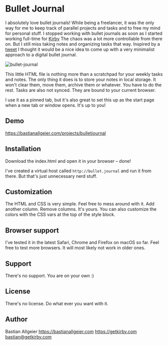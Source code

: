 # Bullet Journal

I absolutely love bullet journals! While being a freelancer, it was the only way for me to keep track of parallel projects and tasks and to free my mind for personal stuff. I stopped working with bullet journals as soon as I started working full-time for [Kirby](https://getkirby.com) The chaos was a lot more controllable from there on. But I still miss taking notes and organizing tasks that way. Inspired by a [tweet](https://twitter.com/seaotta/status/1186382494582489088) I thought it would be a nice idea to come up with a very minimalist approach to a digital bullet journal.

![bullet-journal](https://user-images.githubusercontent.com/24532/67368461-a7677780-f577-11e9-844e-c5e3b09fab5d.png)

This little HTML file is nothing more than a scratchpad for your weekly tasks and notes. The only thing it does is to store your notes in local storage. It won't clear them, move them, archive them or whatever. You have to do the rest. Tasks are also not synced. They are bound to your current browser.

I use it as a pinned tab, but it's also great to set this up as the start page when a new tab or window opens. It's up to you!

## Demo

<https://bastianallgeier.com/projects/bulletjournal>

## Installation

Download the index.html and open it in your browser – done!

I've created a virtual host called `http://bullet.journal` and run it from there. But that's just unnecessary nerd stuff.

## Customization

The HTML and CSS is very simple. Feel free to mess around with it. Add another column. Remove columns. It's yours. You can also customize the colors with the CSS vars at the top of the style block.

## Browser support

I've tested it in the latest Safari, Chrome and Firefox on macOS so far. Feel free to test more browsers. It will most likely not work in older ones.

## Support

There's no support. You are on your own :)

## License

There's no license. Do what ever you want with it.

## Author
Bastian Allgeier
<https://bastianallgeier.com>
<https://getkirby.com>
<bastian@getkirby.com>
